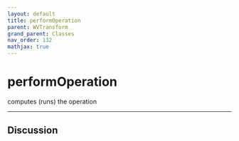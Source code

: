 ```yaml
---
layout: default
title: performOperation
parent: WVTransform
grand_parent: Classes
nav_order: 132
mathjax: true
---
```


#  performOperation

computes (runs) the operation


---

## Discussion

  
